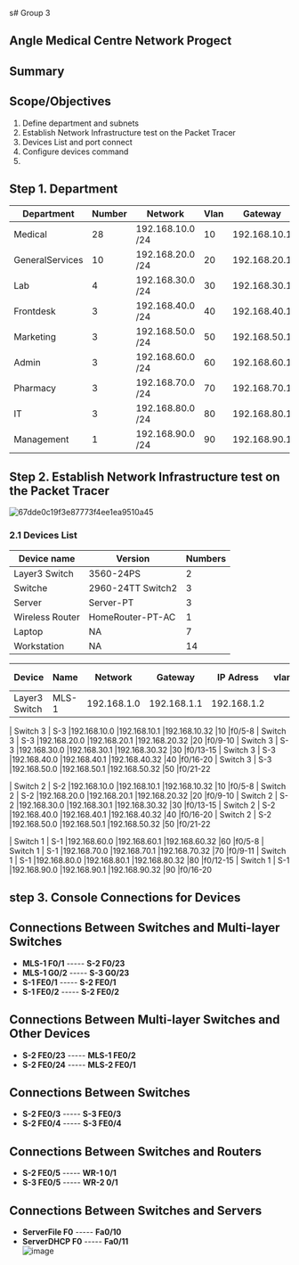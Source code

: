 s# Group 3
## Angle Medical Centre Network Progect

## Summary


## Scope/Objectives

  1. Define department and subnets
  2. Establish Network Infrastructure test on the Packet Tracer
  3. Devices List and port connect
  4. Configure devices command
  5. 
## Step 1. Department 


| Department      | Number      | Network          |Vlan          |Gateway       |
| -------------   | ------------- | -------------- |------------- |------------- |
|Medical          | 28            |192.168.10.0 /24|10            |192.168.10.1  |
|GeneralServices  | 10            |192.168.20.0 /24|20            |192.168.20.1  |
|Lab              | 4             |192.168.30.0 /24|30            |192.168.30.1  |
| Frontdesk       | 3             |192.168.40.0 /24|40            |192.168.40.1  |
| Marketing       | 3             |192.168.50.0 /24|50            |192.168.50.1  |
|Admin            | 3             |192.168.60.0 /24|60            |192.168.60.1  |
|Pharmacy         | 3             |192.168.70.0 /24|70            |192.168.70.1  |
| IT              | 3             |192.168.80.0 /24|80            |192.168.80.1  |
| Management      | 1             |192.168.90.0 /24|90            |192.168.90.1  |




## Step 2. Establish Network Infrastructure test on the Packet Tracer

![67dde0c19f3e87773f4ee1ea9510a45](https://github.com/user-attachments/assets/3390897d-926e-43c8-ac45-9d8b68b832da)


### 2.1 Devices List

| Device name      | Version     | Numbers
| ------------- | ------------- | ------------- 
|Layer3 Switch | 3560-24PS|2|
|Switche| 2960-24TT Switch2|3|
|Server| Server-PT|3|
|Wireless Router| HomeRouter-PT-AC|1|
|Laptop| NA|7|
|Workstation| NA|14|


| Device        | Name     | Network        |Gateway        |IP Adress      |vlan          |Port Assignments     |
| ------------- | ---------| -------------  | ------------- | ------------- |------------- |------------- |
| Layer3 Switch |  MLS-1   |192.168.1.0    |192.168.1.1     |192.168.1.2    |              |

| Switch 3      |  S-3     |192.168.10.0    |192.168.10.1   |192.168.10.32  |10            |f0/5-8
| Switch 3      |  S-3     |192.168.20.0    |192.168.20.1   |192.168.20.32  |20            |f0/9-10
| Switch 3      |  S-3     |192.168.30.0    |192.168.30.1   |192.168.30.32  |30            |f0/13-15
| Switch 3      |  S-3     |192.168.40.0    |192.168.40.1   |192.168.40.32  |40            |f0/16-20
| Switch 3      |  S-3     |192.168.50.0    |192.168.50.1   |192.168.50.32  |50            |f0/21-22

| Switch 2      |  S-2     |192.168.10.0    |192.168.10.1   |192.168.10.32  |10            |f0/5-8
| Switch 2      |  S-2     |192.168.20.0    |192.168.20.1   |192.168.20.32  |20            |f0/9-10
| Switch 2      |  S-2     |192.168.30.0    |192.168.30.1   |192.168.30.32  |30            |f0/13-15
| Switch 2      |  S-2     |192.168.40.0    |192.168.40.1   |192.168.40.32  |40            |f0/16-20
| Switch 2      |  S-2     |192.168.50.0    |192.168.50.1   |192.168.50.32  |50            |f0/21-22

| Switch 1      |  S-1     |192.168.60.0    |192.168.60.1   |192.168.60.32  |60            |f0/5-8
| Switch 1      |  S-1     |192.168.70.0    |192.168.70.1   |192.168.70.32  |70            |f0/9-11
| Switch 1      |  S-1     |192.168.80.0    |192.168.80.1   |192.168.80.32  |80            |f0/12-15
| Switch 1      |  S-1     |192.168.90.0    |192.168.90.1   |192.168.90.32  |90            |f0/16-20

## step 3.  Console Connections for Devices

## **Connections Between Switches and Multi-layer Switches**
- **MLS-1 F0/1** ----- **S-2 F0/23**  
- **MLS-1 G0/2** ----- **S-3 G0/23**  
- **S-1 FE0/1** ----- **S-2 FE0/1**  
- **S-1 FE0/2** ----- **S-2 FE0/2**  

## **Connections Between Multi-layer Switches and Other Devices**
- **S-2 FE0/23** ----- **MLS-1 FE0/2**  
- **S-2 FE0/24** ----- **MLS-2 FE0/1**  

## **Connections Between Switches**
- **S-2 FE0/3** ----- **S-3 FE0/3**  
- **S-2 FE0/4** ----- **S-3 FE0/4**  

## **Connections Between Switches and Routers**
- **S-2 FE0/5** ----- **WR-1 0/1**  
- **S-3 FE0/5** ----- **WR-2 0/1**  

## **Connections Between Switches and Servers**
- **ServerFile F0** ----- **Fa0/10**  
- **ServerDHCP F0** ----- **Fa0/11**  
![image](https://github.com/user-attachments/assets/7c94c010-5685-44e5-bd33-4a9edbdbd1b0)





